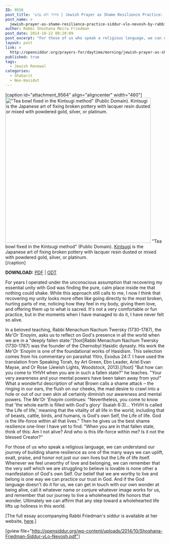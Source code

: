 ```yaml
---
ID: 9556
post_title: 'סידור ולא נבוש | Jewish Prayer as Shame Resilience Practice: Siddur v&#8217;Lo Nevosh for Shaḥarit by Rabbi Shoshana Friedman'
post_name: >
  jewish-prayer-as-shame-resilience-practice-siddur-vlo-nevosh-by-rabbi-shoshana-friedman
author: Rabbi Shoshana Meira Friedman
post_date: 2014-10-22 08:20:09
post_excerpt: "For those of us who speak a religious language, we can understand our journey of building shame resilience as one of the many ways we can uplift, exalt, praise, and honor not just our own lives but the Life of life itself. Whenever we feel unworthy of love and belonging, we can remember that the very self which we are struggling to believe is lovable is none other a manifestation of God's own Self.  Our belief that we are worthy to live and belong is one way we can practice our trust in God.  And if the God language doesn't do it for us, we can get in touch with our own wonder at being alive, call it whatever name or conjure whatever image works for us, and remember that our journey to live a wholehearted life honors that wonder. Ultimately we can affirm that any step toward a wholehearted life lifts up holiness in this world."
layout: post
link: >
  http://opensiddur.org/prayers-for/daytime/morning/jewish-prayer-as-shame-resilience-practice-siddur-vlo-nevosh-by-rabbi-shoshana-friedman/
published: true
tags:
  - Jewish Renewal
categories:
  - Shaḥarit
  - Neo-Ḥasidut
---
```

[caption id="attachment_9564" align="aligncenter" width="460"]<a href="http://opensiddur.org/wp-content/uploads/2014/10/Tea_bowl_fixed_in_the_Kintsugi_method.jpg"><img src="http://opensiddur.org/wp-content/uploads/2014/10/Tea_bowl_fixed_in_the_Kintsugi_method.jpg" alt="&quot;Tea bowl fixed in the Kintsugi method&quot; (Public Domain). Kintsugi  is the Japanese art of fixing broken pottery with lacquer resin dusted or mixed with powdered gold, silver, or platinum. " width="460" height="460" class="size-full wp-image-9564" /></a> "Tea bowl fixed in the Kintsugi method" (Public Domain). <a href="http://en.wikipedia.org/wiki/Kintsugi">Kintsugi</a>  is the Japanese art of fixing broken pottery with lacquer resin dusted or mixed with powdered gold, silver, or platinum.<br />[/caption]

<strong>DOWNLOAD:</strong> <a href="http://opensiddur.org/wp-content/uploads/2014/10/Shoshana-Friedman-Siddur-vLo-Nevosh.pdf">PDF</a> | <a href="http://opensiddur.org/wp-content/uploads/2014/10/Shoshana-Friedman-Siddur-vLo-Nevosh.odt">ODT</a>

For years I operated under the unconscious assumption that recovering my essential unity with God was finding the pure, calm place inside me that nothing could shake.  While this approach still calls to me, I now I think that recovering my unity looks more often like going directly to the most broken, hurting parts of me, noticing how they feel in my body, giving them love, and offering them up to what is sacred.  It's not a very comfortable or fun practice, but in the moments when I have managed to do it, I have never felt so alive.  

In a beloved teaching, Rabbi Menachum Nachum Twersky (1730-1787), the <em>Me'Or 'Enayim</em>, asks us to reflect on God's presence in all the world when we are in a "deeply fallen state:"[foot]Rabbi Menachum Nachum Twersky (1730-1787) was the founder of the Chernobyl Ḥasidic dynasty. His work the <em>Me'Or 'Enayim</em> is one of the foundational works of Ḥasidism. This selection comes from his commentary on parashat Yitro, Exodus 24:7. I have used the translation from Speaking Torah, by Art Green, Ebn Leader, Ariel Evan Mayse, and Or Rose (Jewish Lights, Woodstock, 2013).[/foot] "But how can you come to YHVH when you are in such a fallen state?" he teaches. "Your very awareness and your mental powers have been taken away from you!"  What a wonderful description of what Brown calls a shame attack – the ringing in our ears, the flush on our cheeks, the mad desire to crawl into a hole or out of our own skin all certainly diminish our awareness and mental powers. The <em>Me'Or 'Enayim</em> continues: "Nevertheless, you come to know that 'the whole earth is filled with God's glory' (Isaiah 6:3)... YHVH is called 'the Life of life,' meaning that the vitality of all life in the world, including that of beasts, cattle, birds, and humans, is God's own Self, the Life of life.  God is the life-force within all that lives." Then he gives us the best shame resilience one-liner I have yet to find: "When you are in that fallen state, think of this: Am I not alive? And who is this life-force within me? Is it not the blessed Creator?"  

For those of us who speak a religious language, we can understand our journey of building shame resilience as one of the many ways we can uplift, exalt, praise, and honor not just our own lives but the Life of life itself. Whenever we feel unworthy of love and belonging, we can remember that the very self which we are struggling to believe is lovable is none other a manifestation of God's own Self.  Our belief that we are worthy to live and belong is one way we can practice our trust in God.  And if the God language doesn't do it for us, we can get in touch with our own wonder at being alive, call it whatever name or conjure whatever image works for us, and remember that our journey to live a wholehearted life honors that wonder. Ultimately we can affirm that any step toward a wholehearted life lifts up holiness in this world.

[The full essay accompanying Rabbi Friedman's siddur is available at her website, <a href="http://web.archive.org/web/20160804165328/http://shoshanameira.com:80/wp-content/uploads/2014/07/Prayer-as-Shame-Resilience-Practice.pdf">here</a>.]

[gview file="http://opensiddur.org/wp-content/uploads/2014/10/Shoshana-Friedman-Siddur-vLo-Nevosh.pdf"]